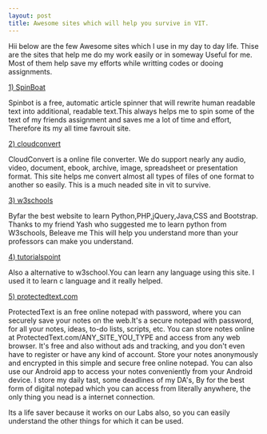```yaml
---
layout: post
title: Awesome sites which will help you survive in VIT.
---
```

Hii below are the few Awesome sites which I use in my day to day life. Thise are the sites that help me do my work easily or in someway Useful for me. Most of them help save my efforts while writting codes or dooing assignments.

<a href="https://spinbot.com/">1) SpinBoat</a>

 Spinbot is a free, automatic article spinner that will rewrite human readable text into additional, readable text.This always helps me to spin some of the text of my friends assignment and saves me a lot of time and effort, Therefore its my all time favrouit site.

<a href="https://cloudconvert.com/">2) cloudconvert</a>

 CloudConvert is a online file converter. We do support nearly any audio, video, document, ebook, archive, image, spreadsheet or presentation format. This site helps me convert almost all types of files of one format to another so easily. This is a much neaded site in vit to survive.

<a href="https://www.w3schools.com/">3) w3schools</a>

 Byfar the best website to learn Python,PHP,jQuery,Java,CSS and Bootstrap. Thanks to my friend Yash who suggested me to learn python from W3schools, Beleave me This will help you understand more than your professors can make you understand.

<a href="https://www.tutorialspoint.com/index.htm">4) tutorialspoint</a>

Also a alternative to w3school.You can learn any language using this site. I used it to learn c language and it really helped.

<a href="https://www.protectedtext.com/">5) protectedtext.com</a>

ProtectedText is an free online notepad with password, where you can securely save your notes on the web.It's a secure notepad with password, for all your notes, ideas, to-do lists, scripts, etc. You can store notes online at ProtectedText.com/ANY_SITE_YOU_TYPE and access from any web browser. It's free and also without ads and tracking, and you don't even have to register or have any kind of account. Store your notes anonymously and encrypted in this simple and secure free online notepad. You can also use our Android app to access your notes conveniently from your Android device.
I store my daily tast, some deadlines of my DA's, By for the best form of digital notepad which you can access from literally anywhere, the only thing you nead is a internet connection.

Its a life saver because it works on our Labs also, so you can easily understand the other things for which it can be used.  




